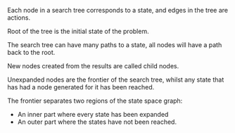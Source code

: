 Each node in a search tree corresponds to a state, and edges in the tree are actions.

Root of the tree is the initial state of the problem.

The search tree can have many paths to a state, all nodes will have a path back to the root.

New nodes created from the results are called child nodes.

Unexpanded nodes are the frontier of the search tree, whilst any state that has had a node generated for it has been reached.

The frontier separates two regions of the state space graph:

- An inner part where every state has been expanded
- An outer part where the states have not been reached.